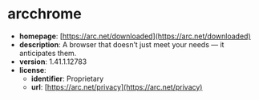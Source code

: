 # arcchrome

- **homepage**: [https://arc.net/downloaded](https://arc.net/downloaded)
- **description**: A browser that doesn’t just meet your needs — it anticipates them.
- **version**: 1.41.1.12783
- **license**:
  - **identifier**: Proprietary
  - **url**: [https://arc.net/privacy](https://arc.net/privacy)

